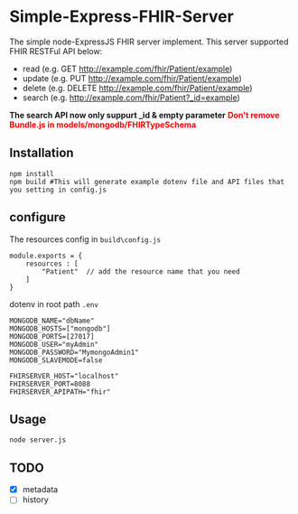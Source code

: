 # Simple-Express-FHIR-Server


The simple node-ExpressJS FHIR server implement.
This server supported FHIR RESTFul API below:
- read (e.g. GET http://example.com/fhir/Patient/example)
- update (e.g. PUT http://example.com/fhir/Patient/example)
- delete (e.g. DELETE http://example.com/fhir/Patient/example)
- search (e.g. http://example.com/fhir/Patient?_id=example)

**The search API now only suppurt _id & empty parameter**
<font color=red>**Don't remove Bundle.js in models/mongodb/FHIRTypeSchema**</font>

## Installation
```bash=
npm install
npm build #This will generate example dotenv file and API files that you setting in config.js
```

## configure

The resources config in `build\config.js`
```javascript=
module.exports = {
    resources : [
        "Patient"  // add the resource name that you need
    ]
}
```
dotenv in root path `.env`
```=
MONGODB_NAME="dbName"
MONGODB_HOSTS=["mongodb"]
MONGODB_PORTS=[27017]
MONGODB_USER="myAdmin"
MONGODB_PASSWORD="MymongoAdmin1"
MONGODB_SLAVEMODE=false

FHIRSERVER_HOST="localhost"
FHIRSERVER_PORT=8088
FHIRSERVER_APIPATH="fhir"
```

## Usage
```
node server.js
```


## TODO
- [x] metadata
- [ ] history